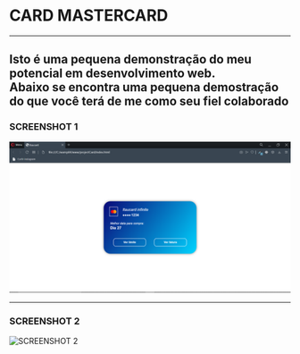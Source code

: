 # CARD MASTERCARD
---
Isto é uma pequena demonstração do meu potencial em desenvolvimento web.<br />
Abaixo se encontra uma pequena demostração do que você terá de me como seu fiel colaborado
---
### SCREENSHOT 1
<img src="assets/resource/exemplo01.PNG" alt="SCREENSHOT 1">

---

### SCREENSHOT 2
<img src="assets/resource/exemplo02.gif" alt="SCREENSHOT 2">
